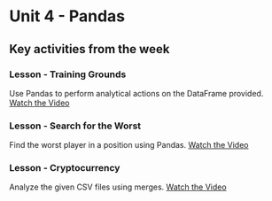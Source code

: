 # Unit 4 - Pandas

## Key activities from the week

### Lesson - Training Grounds

Use Pandas to perform analytical actions on the DataFrame provided.
[Watch the Video](https://youtu.be/0WLeu5deL7w)

### Lesson - Search for the Worst

Find the worst player in a position using Pandas.
[Watch the Video](https://youtu.be/-uidknOaiJk)

### Lesson - Cryptocurrency

Analyze the given CSV files using merges.
[Watch the Video](https://youtu.be/7wrl8xZGGDk)
